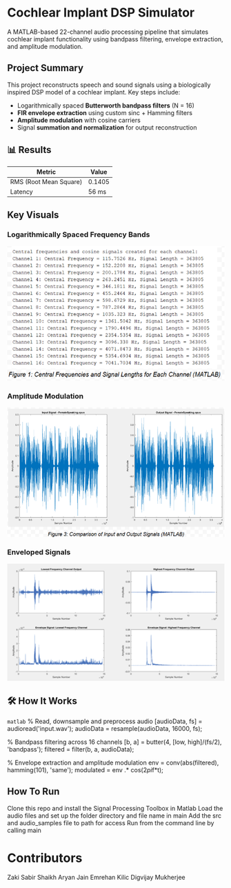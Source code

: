 # Cochlear Implant DSP Simulator 
A MATLAB-based 22-channel audio processing pipeline that simulates cochlear implant functionality using bandpass filtering, envelope extraction, and amplitude modulation.

## Project Summary 
This project reconstructs speech and sound signals using a biologically inspired DSP model of a cochlear implant. Key steps include:

- Logarithmically spaced **Butterworth bandpass filters** (N = 16)
- **FIR envelope extraction** using custom sinc + Hamming filters
- **Amplitude modulation** with cosine carriers
- Signal **summation and normalization** for output reconstruction

## 📊 Results

| Metric                     | Value      |
|----------------------------|------------|
| RMS (Root Mean Square)     | 0.1405     |
| Latency                    | 56 ms      |

## Key Visuals
### Logarithmically Spaced Frequency Bands
![N=16 Bands (Hz)](plots/Freq.png)

### Amplitude Modulation
![Input vs Output](plots/Modulation.png)

### Enveloped Signals
![Highest and Lowest Freq Plots](plots/Eneveloped.png)


## 🛠 How It Works

```matlab```
% Read, downsample and preprocess audio
[audioData, fs] = audioread('input.wav');
audioData = resample(audioData, 16000, fs);

% Bandpass filtering across 16 channels
[b, a] = butter(4, [low, high]/(fs/2), 'bandpass');
filtered = filter(b, a, audioData);

% Envelope extraction and amplitude modulation
env = conv(abs(filtered), hamming(101), 'same');
modulated = env .* cos(2*pi*f*t);

## How To Run 
Clone this repo and install the Signal Processing Toolbox in Matlab
Load the audio files and set up the folder directory and file name in main
Add the src and audio_samples file to path for access
Run from the command line by calling main 


# Contributors
Zaki Sabir Shaikh
Aryan Jain
Emrehan Kilic 
Digvijay Mukherjee